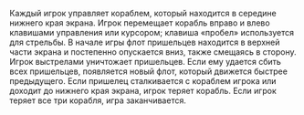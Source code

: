 Каждый игрок управляет кораблем, который находится в середине нижнего края экрана.
Игрок перемещает корабль вправо и влево клавишами управления или курсором; клавиша
«пробел» используется для стрельбы. В начале игры флот пришельцев находится в верхней
части экрана и постепенно опускается вниз, также смещаясь в сторону. Игрок выстрелами
уничтожает пришельцев. Если ему удается сбить всех пришельцев, появляется новый флот,
который движется быстрее предыдущего. Если пришелец сталкивается с кораблем игрока или
доходит до нижнего края экрана, игрок теряет корабль. Если игрок теряет все три ­корабля,
игра заканчивается.